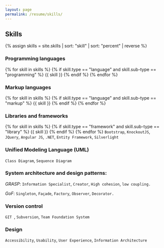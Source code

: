 ```yaml
---
layout: page
permalink: /resume/skills/
---
```


## Skills

{% assign skills = site.skills | sort: "skill" | sort: "percent" | reverse %}

### Programming languages

{% for skill in skills %}
  {% if skill.type == "language" and skill.sub-type == "programming" %}
  {{ skill }}
  {% endif %}
{% endfor %}

### Markup languages

{% for skill in skills %}
  {% if skill.type == "language" and skill.sub-type == "markup" %}
  {{ skill }}
  {% endif %}
{% endfor %}

### Libraries and frameworks

{% for skill in skills %}
  {% if skill.type == "framework" and skill.sub-type == "library" %}
  {{ skill }}
  {% endif %}
{% endfor %}
`Bootstrap`, `KnockoutJS`, `JQuery`, `Angular JS`, `.NET`, `Entity Framework`, `Silverlight`

### Unified Modeling Language (UML)

`Class Diagram`, `Sequence Diagram`

### System architecture and design patterns:

<em>GRASP</em>: `Information Specialist`, `Creator`, `High cohesion`, `low coupling.`

<em>GoF</em>: `Singleton`, `Façade`, `Factory`, `Observer`, `Decorator.`

### Version control

`GIT `, `Subversion`, `Team Foundation System`

### Design

`Accessibility`, `Usability`, `User Experience`, `Information Architecture`
